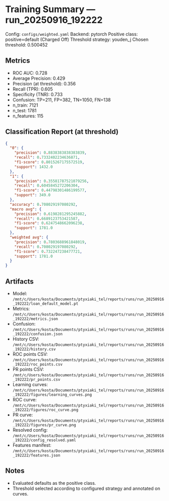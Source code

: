 # Training Summary — run_20250916_192222

Config: `configs/weighted.yaml`
Backend: pytorch
Positive class: positive=default (Charged Off)
Threshold strategy: youden_j
Chosen threshold: 0.500452

## Metrics
- ROC AUC: 0.728
- Average Precision: 0.429
- Precision (at threshold): 0.356
- Recall (TPR): 0.605
- Specificity (TNR): 0.733
- Confusion: TP=211, FP=382, TN=1050, FN=138
- n_train: 7121
- n_test: 1781
- n_features: 115

## Classification Report (at threshold)
```json
{
  "0": {
    "precision": 0.8838383838383839,
    "recall": 0.7332402234636871,
    "f1-score": 0.8015267175572519,
    "support": 1432.0
  },
  "1": {
    "precision": 0.35581787521079256,
    "recall": 0.6045845272206304,
    "f1-score": 0.44798301486199577,
    "support": 349.0
  },
  "accuracy": 0.708029197080292,
  "macro avg": {
    "precision": 0.6198281295245882,
    "recall": 0.6689123753421587,
    "f1-score": 0.6247548662096238,
    "support": 1781.0
  },
  "weighted avg": {
    "precision": 0.7803688961848019,
    "recall": 0.708029197080292,
    "f1-score": 0.732247238477721,
    "support": 1781.0
  }
}
```

## Artifacts
- Model: `/mnt/c/Users/kosta/Documents/ptyxiaki_tel/reports/runs/run_20250916_192222/loan_default_model.pt`
- Metrics: `/mnt/c/Users/kosta/Documents/ptyxiaki_tel/reports/runs/run_20250916_192222/metrics.json`
- Confusion: `/mnt/c/Users/kosta/Documents/ptyxiaki_tel/reports/runs/run_20250916_192222/confusion.json`
- History CSV: `/mnt/c/Users/kosta/Documents/ptyxiaki_tel/reports/runs/run_20250916_192222/history.csv`
- ROC points CSV: `/mnt/c/Users/kosta/Documents/ptyxiaki_tel/reports/runs/run_20250916_192222/roc_points.csv`
- PR points CSV: `/mnt/c/Users/kosta/Documents/ptyxiaki_tel/reports/runs/run_20250916_192222/pr_points.csv`
- Learning curves: `/mnt/c/Users/kosta/Documents/ptyxiaki_tel/reports/runs/run_20250916_192222/figures/learning_curves.png`
- ROC curve: `/mnt/c/Users/kosta/Documents/ptyxiaki_tel/reports/runs/run_20250916_192222/figures/roc_curve.png`
- PR curve: `/mnt/c/Users/kosta/Documents/ptyxiaki_tel/reports/runs/run_20250916_192222/figures/pr_curve.png`
- Resolved config: `/mnt/c/Users/kosta/Documents/ptyxiaki_tel/reports/runs/run_20250916_192222/config_resolved.yaml`
- Features manifest: `/mnt/c/Users/kosta/Documents/ptyxiaki_tel/reports/runs/run_20250916_192222/features.json`

## Notes
- Evaluated defaults as the positive class.
- Threshold selected according to configured strategy and annotated on curves.